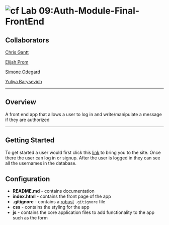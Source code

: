 # ![cf](https://i.imgur.com/7v5ASc8.png) Lab 09:Auth-Module-Final-FrontEnd

## Collaborators

[Chris Gantt](https://github.com/ganttArt)

[Elijah Prom](https://github.com/S2Mackinley)

[Simone Odegard](https://github.com/SimoneOdegard)

[Yuliya Barysevich](https://github.com/YuliyaBarysevich)

---

## Overview

A front end app that allows a user to log in and write/manipulate a message if they are authorized

---

## Getting Started

To get started a user would first click this [link](https://ganttart.github.io/Auth-Module-Final-FrontEnd/) to bring you to the site. Once there the user can log in or signup. After the user is logged in they can see all the usernames in the database.
## Configuration

-   **README.md** - contains documentation
-   **index.html** - contains the front page of the app
-   **.gitignore** - contains a [robust](http://gitignore.io) `.gitignore` file
-   **css** - contains the styling for the app
-   **js** - contains the core application files to add functionality to the app such as the form
